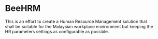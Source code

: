 # BeeHRM

This is an effort to create a Human Resource Management solution that shall be suitable for the Malaysian workplace environment but keeping the HR parameters settings as configurable as possible.

